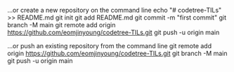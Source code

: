…or create a new repository on the command line
echo "# codetree-TILs" >> README.md
git init
git add README.md
git commit -m "first commit"
git branch -M main
git remote add origin https://github.com/eomjinyoung/codetree-TILs.git
git push -u origin main

…or push an existing repository from the command line
git remote add origin https://github.com/eomjinyoung/codetree-TILs.git
git branch -M main
git push -u origin main
